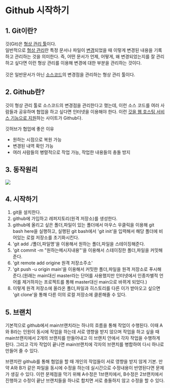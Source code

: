 # Github 시작하기
## 1. Git이란?
깃(Git)은 <u>형상 관리 툴</u>이다.   
일반적으로 <u>형상 관리</u>란 특정 문서나 파일이 <u>변경</u>되었을 때 이렇게 변경된 내용을 기록하고 관리하는 것을 의미한다. 즉, 어떤 문서가 언제, 어떻게, 왜 변경되었는지를 잘 관리하고 싶다면 이런 형상 관리를 이용해 변경에 대한 부분을 관리하는 것이다.   
<br/>
깃은 일반문서가 아닌 <u>소스코드</u>의 변경점을 관리하는 형상 관리 툴이다.   

## 2. Github란?
깃이 형상 관리 툴로 소스코드의 변경점을 관리한다고 했는데, 이런 소스 코드를 여러 사람들과 공유하며 협업을 하고 싶다면 인터넷을 이용해야 한다. 이런 <u>깃을 웹 호스팅 서비스 기능으로 지원</u>하는 사이트가 Github다.   

깃허브가 협업에 좋은 이유   
- 원하는 시점으로 복원 가능
- 변경된 내역 확인 가능
- 여러 사람들의 병렬적으로 작업 가능, 작업한 내용들의 충돌 방지


## 3. 동작원리
<img src="https://user-images.githubusercontent.com/96512568/166948891-d19f672a-b6bd-42f4-9396-701629fcc912.jpg"/>   

## 4. 시작하기   
1. git을 설치한다.
2. github에 가입하고 레퍼지토리(원격 저장소)를 생성한다.
3. github에 올리고 싶은 폴더,파일이 있는 폴더에서 마우스 우클릭을 이용해 git bash here을 실행하고, 실행된 git bash에서 'git init'을 입력해서 해당 폴더에 비어있는 로컬 저장소를 초기화시킨다.
4. 'git add ./폴더,파일명'을 이용해서 원하는 폴더,파일을 스테이징해준다.
5. 'git commit -m "원하는메시지내용"'을 이용해서 스테이징한 폴더,파일을 커밋해준다.
6. 'git remote add origine 원격 저장소주소'
7. 'git push -u origin main'을 이용해서 커밋한 폴더,파일을 원격 저장소로 푸시해준다.(원래는 main대신 master라는 단어를 사용했지만 인터넷에서 인종차별적 언어를 제거하자는 프로젝트를 통해 master대신 main으로 바뀌게 되었다.)
8. 이렇게 원격 저장소에 올라온 폴더,파일과 히스토리를 다른 이가 받아오고 싶으면 'git clone'을 통해 다른 이의 로컬 저장소에 클론해줄 수 있다.

## 5. 브랜치
기본적으로 github에서 main브랜치라는 하나의 흐름을 통해 작업이 수행된다. 이때 A와 B라는 인원이 동시에 작업을 하는데 서로 영향을 받지 않으며 작업을 하고 싶을 때 main브랜치에서 2개의 브랜치를 만들어내고 이 브랜치 안에서 각자 작업을 수행하게 된다. 그리고 각자 작업이 끝나면 main브랜치에 각자의 브랜치를 병합하여 다시 하나로 만들어 줄 수 있다.        

브랜치란 github를 통해 협업을 할 때 개인의 작업들이 서로 영향을 받지 않게 기본. 만약 A와 B가 같은 파일을 동시에 수정을 하는데 실시간으로 수정내용이 반영된다면 문제가 생길 수 있다. 이런 문제점을 막기 위해 A수정은 1브랜치에서, B수정은 2브랜치에서 진행하고 수정이 끝난 브랜치들을 하나로 합치면 서로 충돌하지 않고 수정을 할 수 있다.


